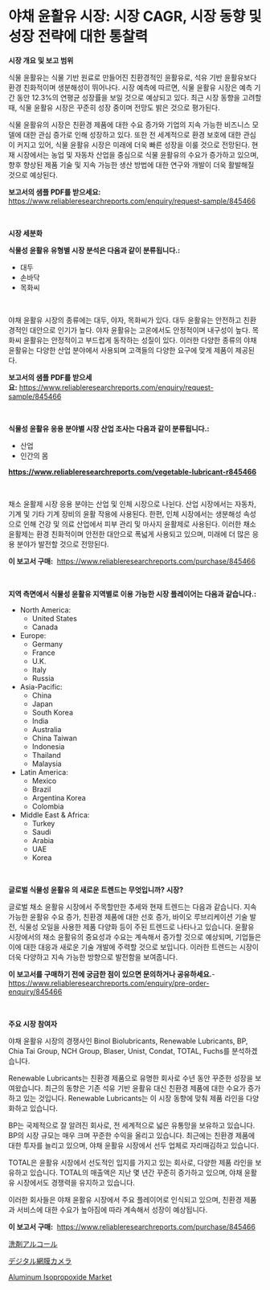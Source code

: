 <p><h1>야채 윤활유 시장: 시장 CAGR, 시장 동향 및 성장 전략에 대한 통찰력</h1></p><p><strong>시장 개요 및 보고 범위</strong></p>
<p><p>식물 윤활유는 식물 기반 원료로 만들어진 친환경적인 윤활유로, 석유 기반 윤활유보다 환경 친화적이며 생분해성이 뛰어나다. 시장 예측에 따르면, 식물 윤활유 시장은 예측 기간 동안 12.3%의 연평균 성장률을 보일 것으로 예상되고 있다. 최근 시장 동향을 고려할 때, 식물 윤활유 시장은 꾸준히 성장 중이며 전망도 밝은 것으로 평가된다. </p><p>식물 윤활유의 시장은 친환경 제품에 대한 수요 증가와 기업의 지속 가능한 비즈니스 모델에 대한 관심 증가로 인해 성장하고 있다. 또한 전 세계적으로 환경 보호에 대한 관심이 커지고 있어, 식물 윤활유 시장은 미래에 더욱 빠른 성장을 이룰 것으로 전망된다. 현재 시장에서는 농업 및 자동차 산업을 중심으로 식물 윤활유의 수요가 증가하고 있으며, 향후 향상된 제품 기술 및 지속 가능한 생산 방법에 대한 연구와 개발이 더욱 활발해질 것으로 예상된다.</p></p>
<p><strong>보고서의 샘플 PDF를 받으세요:</strong> <a href="https://www.reliableresearchreports.com/enquiry/request-sample/845466">https://www.reliableresearchreports.com/enquiry/request-sample/845466</a></p>
<p>&nbsp;</p>
<p><strong>시장 세분화</strong></p>
<p><strong>식물성 윤활유 유형별 시장 분석은 다음과 같이 분류됩니다.:</strong></p>
<p><ul><li>대두</li><li>손바닥</li><li>목화씨</li></ul></p>
<p>&nbsp;</p>
<p><p>야채 윤활유 시장의 종류에는 대두, 야자, 목화씨가 있다. 대두 윤활유는 안전하고 친환경적인 대안으로 인기가 높다. 야자 윤활유는 고온에서도 안정적이며 내구성이 높다. 목화씨 윤활유는 안정적이고 부드럽게 동작하는 성질이 있다. 이러한 다양한 종류의 야채 윤활유는 다양한 산업 분야에서 사용되며 고객들의 다양한 요구에 맞게 제품이 제공된다.</p></p>
<p><strong>보고서의 샘플 PDF를 받으세요:</strong>&nbsp;<a href="https://www.reliableresearchreports.com/enquiry/request-sample/845466">https://www.reliableresearchreports.com/enquiry/request-sample/845466</a></p>
<p>&nbsp;</p>
<p><strong> 식물성 윤활유 응용 분야별 시장 산업 조사는 다음과 같이 분류됩니다.:</strong></p>
<p><ul><li>산업</li><li>인간의 몸</li></ul></p>
<p><strong><a href="https://www.reliableresearchreports.com/vegetable-lubricant-r845466">https://www.reliableresearchreports.com/vegetable-lubricant-r845466</a></strong></p>
<p>&nbsp;</p>
<p><p>채소 윤활제 시장 응용 분야는 산업 및 인체 시장으로 나뉜다. 산업 시장에서는 자동차, 기계 및 기타 기계 장비의 윤활 작용에 사용된다. 한편, 인체 시장에서는 생분해성 속성으로 인해 건강 및 의료 산업에서 피부 관리 및 마사지 윤활제로 사용된다. 이러한 채소 윤활제는 환경 친화적이며 안전한 대안으로 폭넓게 사용되고 있으며, 미래에 더 많은 응용 분야가 발전할 것으로 전망된다.</p></p>
<p><strong>이 보고서 구매:</strong>&nbsp; <a href="https://www.reliableresearchreports.com/purchase/845466">https://www.reliableresearchreports.com/purchase/845466</a></p>
<p>&nbsp;</p>
<p><strong>지역 측면에서 식물성 윤활유 지역별로 이용 가능한 시장 플레이어는 다음과 같습니다.:</strong></p>
<p><ul>
    <li>
        North America:
        <ul>
            <li>United States</li>
            <li>Canada</li>
        </ul>
    </li>
    <li>
        Europe:
        <ul>
            <li>Germany</li>
            <li>France</li>
            <li>U.K.</li>
            <li>Italy</li>
            <li>Russia</li>
        </ul>
    </li>
    <li>
        Asia-Pacific:
        <ul>
            <li>China</li>
            <li>Japan</li>
            <li>South Korea</li>
            <li>India</li>
            <li>Australia</li>
            <li>China Taiwan</li>
            <li>Indonesia</li>
            <li>Thailand</li>
            <li>Malaysia</li>
        </ul>
    </li>
    <li>
        Latin America:
        <ul>
            <li>Mexico</li>
            <li>Brazil</li>
            <li>Argentina Korea</li>
            <li>Colombia</li>
        </ul>
    </li>
    <li>
        Middle East & Africa:
        <ul>
            <li>Turkey</li>
            <li>Saudi</li>
            <li>Arabia</li>
            <li>UAE</li>
            <li>Korea</li>
        </ul>
    </li>
    </ul></p>
<p>&nbsp;</p>
<p><strong>글로벌 식물성 윤활유 의 새로운 트렌드는 무엇입니까? 시장?</strong></p>
<p><p>글로벌 채소 윤활유 시장에서 주목할만한 추세와 현재 트렌드는 다음과 같습니다. 지속 가능한 윤활유 수요 증가, 친환경 제품에 대한 선호 증가, 바이오 루브리케이션 기술 발전, 식물성 오일을 사용한 제품 다양화 등이 주된 트렌드로 나타나고 있습니다. 윤활유 시장에서의 채소 윤활유의 중요성과 수요는 계속해서 증가할 것으로 예상되며, 기업들은 이에 대한 대응과 새로운 기술 개발에 주력할 것으로 보입니다. 이러한 트렌드는 시장이 더욱 다양하고 지속 가능한 방향으로 발전함을 보여줍니다.</p></p>
<p><strong>이 보고서를 구매하기 전에 궁금한 점이 있으면 문의하거나 공유하세요.</strong>- <a href="https://www.reliableresearchreports.com/enquiry/pre-order-enquiry/845466">https://www.reliableresearchreports.com/enquiry/pre-order-enquiry/845466</a></p>
<p>&nbsp;</p>
<p><strong>주요 시장 참여자</strong></p>
<p><p>야채 윤활유 시장의 경쟁사인 Binol Biolubricants, Renewable Lubricants, BP, Chia Tai Group, NCH Group, Blaser, Unist, Condat, TOTAL, Fuchs를 분석하겠습니다.</p><p>Renewable Lubricants는 친환경 제품으로 유명한 회사로 수년 동안 꾸준한 성장을 보여왔습니다. 최근의 동향은 기존 석유 기반 윤활유 대신 친환경 제품에 대한 수요가 증가하고 있는 것입니다. Renewable Lubricants는 이 시장 동향에 맞춰 제품 라인을 다양화하고 있습니다.</p><p>BP는 국제적으로 잘 알려진 회사로, 전 세계적으로 넓은 유통망을 보유하고 있습니다. BP의 시장 규모는 매우 크며 꾸준한 수익을 올리고 있습니다. 최근에는 친환경 제품에 대한 투자를 늘리고 있으며, 야채 윤활유 시장에서 선두 업체로 자리매김하고 있습니다.</p><p>TOTAL은 윤활유 시장에서 선도적인 입지를 가지고 있는 회사로, 다양한 제품 라인을 보유하고 있습니다. TOTAL의 매출액은 지난 몇 년간 꾸준히 증가하고 있으며, 야채 윤활유 시장에서도 경쟁력을 유지하고 있습니다.</p><p>이러한 회사들은 야채 윤활유 시장에서 주요 플레이어로 인식되고 있으며, 친환경 제품과 서비스에 대한 수요가 높아짐에 따라 계속해서 성장이 예상됩니다.</p></p>
<p><strong>이 보고서 구매:</strong>&nbsp;&nbsp;<a href="https://www.reliableresearchreports.com/purchase/845466">https://www.reliableresearchreports.com/purchase/845466</a></p>
<p><p><a href="https://medium.com/@josephee58/%E6%B4%97%E5%89%A4%E3%82%A2%E3%83%AB%E3%82%B3%E3%83%BC%E3%83%AB%E5%B8%82%E5%A0%B4%E3%81%AF-%E5%B8%82%E5%A0%B4%E3%82%B7%E3%82%A7%E3%82%A2-%E5%B8%82%E5%A0%B4%E3%83%88%E3%83%AC%E3%83%B3%E3%83%89-%E5%B8%82%E5%A0%B4%E6%88%90%E9%95%B7%E3%81%AB%E9%96%A2%E3%81%99%E3%82%8B%E6%83%85%E5%A0%B1%E3%82%92%E6%8F%90%E4%BE%9B%E3%81%97%E3%81%BE%E3%81%99-66fae81773dc">洗剤アルコール</a></p><p><a href="https://medium.com/@isomgleason2023/%E3%83%87%E3%82%B8%E3%82%BF%E3%83%AB%E7%B6%B2%E8%86%9C%E3%82%AB%E3%83%A1%E3%83%A9%E5%B8%82%E5%A0%B4-%E5%B8%82%E5%A0%B4%E6%88%90%E9%95%B7%E7%8E%87-%E5%B8%82%E5%A0%B4%E5%8B%95%E5%90%91-%E6%88%90%E9%95%B7%E6%88%A6%E7%95%A5%E3%81%AB%E9%96%A2%E3%81%99%E3%82%8B%E6%B4%9E%E5%AF%9F-ef110ad09c58">デジタル網膜カメラ</a></p><p><a href="https://ivy-potential-64b.notion.site/Aluminum-Isopropoxide-Market-Growth-Market-Trends-COVID-19-Impact-and-Forecasts-for-period-from-2-a63fc15147924b3fa7fa6bdb60823a46">Aluminum Isopropoxide Market</a></p></p>